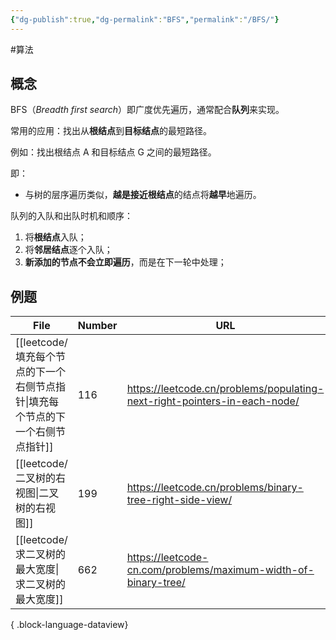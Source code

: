 ```yaml
---
{"dg-publish":true,"dg-permalink":"BFS","permalink":"/BFS/"}
---
```



#算法

## 概念

BFS（*Breadth first search*）即广度优先遍历，通常配合**队列**来实现。

常用的应用：找出从**根结点**到**目标结点**的最短路径。

例如：找出根结点 A 和目标结点 G 之间的最短路径。

即：
- 与树的层序遍历类似，**越是接近根结点**的结点将**越早**地遍历。

队列的入队和出队时机和顺序：
1. 将**根结点**入队；
2. 将**邻居结点**逐个入队；
3. **新添加的节点不会立即遍历**，而是在下一轮中处理；

## 例题

| File                                               | Number | URL                                                                       |
| -------------------------------------------------- | ------ | ------------------------------------------------------------------------- |
| [[leetcode/填充每个节点的下一个右侧节点指针\|填充每个节点的下一个右侧节点指针]] | 116    | https://leetcode.cn/problems/populating-next-right-pointers-in-each-node/ |
| [[leetcode/二叉树的右视图\|二叉树的右视图]]                   | 199    | https://leetcode.cn/problems/binary-tree-right-side-view/                 |
| [[leetcode/求二叉树的最大宽度\|求二叉树的最大宽度]]               | 662    | https://leetcode-cn.com/problems/maximum-width-of-binary-tree/            |

{ .block-language-dataview}

